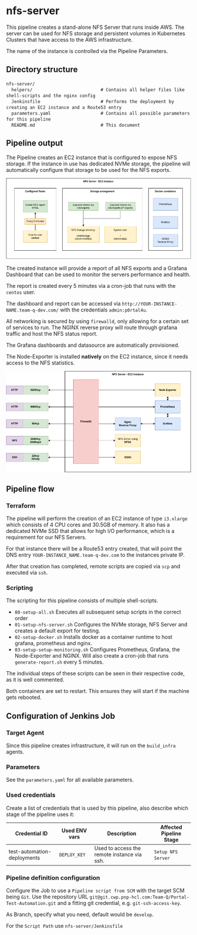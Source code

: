 # nfs-server

This pipeline creates a stand-alone NFS Server that runs inside AWS. The server can be used for NFS storage and persistent volumes in Kubernetes Clusters that have access to the AWS infrastructure.

The name of the instance is controlled via the Pipeline Parameters.

## Directory structure

```text
nfs-server/
  helpers/                          # Contains all helper files like shell-scripts and the nginx config
  Jenkinsfile                       # Performs the deployment by creating an EC2 instance and a Route53 entry
  parameters.yaml                   # Contains all possible parameters for this pipeline
  README.md                         # This document
```

## Pipeline output

The Pipeline creates an EC2 instance that is configured to expose NFS storage. If the instance in use has dedicated NVMe storage, the pipeline will automatically configure that storage to be used for the NFS exports.

![Deployment overview](./docs/overview.png)

The created instance will provide a report of all NFS exports and a Grafana Dashboard that can be used to monitor the servers performance and health.

The report is created every 5 minutes via a cron-job that runs with the `centos` user.

The dashboard and report can be accessed via `http://YOUR-INSTANCE-NAME.team-q-dev.com/` with the credentials `admin:p0rtal4u`.

All networking is secured by using `firewalld`, only allowing for a certain set of services to run. The NGINX reverse proxy will route through grafana traffic and host the NFS status report.

The Grafana dashboards and datasource are automatically provisioned.

The Node-Exporter is installed **natively** on the EC2 instance, since it needs access to the NFS statistics.

![Networking](./docs/routing.png)

## Pipeline flow

### Terraform

The pipeline will perform the creation of an EC2 instance of type `i3.xlarge` which consists of 4 CPU cores and 30.5GB of memory. It also has a dedicated NVMe SSD that allows for high I/O performance, which is a requirement for our NFS Servers.

For that instance there will be a Route53 entry created, that will point the DNS entry `YOUR-INSTANCE_NAME.team-q-dev.com` to the instances private IP.

After that creation has completed, remote scripts are copied via `scp` and executed via `ssh`.

### Scripting

The scripting for this pipeline consists of multiple shell-scripts.

- `00-setup-all.sh` Executes all subsequent setup scripts in the correct order
- `01-setup-nfs-server.sh` Configures the NVMe storage, NFS Server and creates a default export for testing.
- `02-setup-docker.sh` Installs docker as a container runtime to host grafana, prometheus and nginx.
- `03-setup-setup-monitoring.sh` Configures Prometheus, Grafana, the Node-Exporter and NGINX. Will also create a cron-job that runs `generate-report.sh` every 5 minutes.

The individual steps of these scripts can be seen in their respective code, as it is well commented.

Both containers are set to restart. This ensures they will start if the machine gets rebooted.

## Configuration of Jenkins Job

### Target Agent

Since this pipeline creates infrastructure, it will run on the `build_infra` agents.

### Parameters

See the `parameters.yaml` for all available parameters.

### Used credentials

Create a list of credentials that is used by this pipeline, also describe which stage of the pipeline uses it:

| Credential ID | Used ENV vars | Description | Affected Pipeline Stage |
| -- | -- | -- | -- |
| test-automation-deployments | `DEPLOY_KEY` | Used to access the remote instance via ssh. | `Setup NFS Server` |

### Pipeline definition configuration

Configure the Job to use a `Pipeline script from SCM` with the target SCM being `Git`. Use the repository URL `git@git.cwp.pnp-hcl.com:Team-Q/Portal-Test-Automation.git` and a fitting git credential, e.g. `git-ssh-access-key`.

As Branch, specify what you need, default would be `develop`.

For the `Script Path` use `nfs-server/Jenkinsfile`
